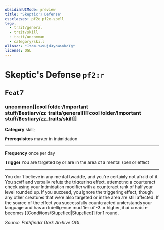 ```yaml
---
obsidianUIMode: preview
title: "Skeptic's Defense"
cssclasses: pf2e,pf2e-spell
tags:
  - trait/general
  - trait/skill
  - trait/uncommon
  - category/skill
aliases: "Item.Yo9Ujd3yaWSXheTg"
license: OGL
---
```

# Skeptic's Defense `pf2:r`
## Feat 7
### [uncommon](cool%20folder/Important%20stuff/Bestiary/zz_traits/uncommon.md "Uncommon Rarity Trait")[[cool folder/Important stuff/Bestiary/zz_traits/general]][[cool folder/Important stuff/Bestiary/zz_traits/skill]]

**Category** skill; 



**Prerequisites** master in Intimidation
* * *
**Frequency** once per day

**Trigger** You are targeted by or are in the area of a mental spell or effect

* * *

You don't believe in any mental twaddle, and you're certainly not afraid of it. You scoff and verbally refute the triggering effect, attempting a counteract check using your Intimidation modifier with a counteract rank of half your level rounded up. If you succeed, you ignore the triggering effect, though any other creatures that were also targeted or in the area are still affected. If the source of the effect you successfully counteracted understands your language and has an Intelligence modifier of -3 or higher, that creature becomes [[Conditions/Stupefied|Stupefied]] for 1 round.

*Source: Pathfinder Dark Archive*
*OGL*